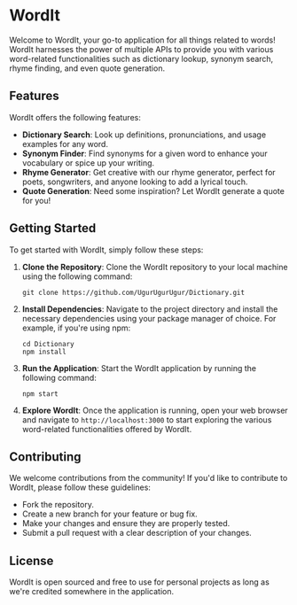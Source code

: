 # WordIt

Welcome to WordIt, your go-to application for all things related to words! WordIt harnesses the power of multiple APIs to provide you with various word-related functionalities such as dictionary lookup, synonym search, rhyme finding, and even quote generation.

## Features

WordIt offers the following features:

- **Dictionary Search**: Look up definitions, pronunciations, and usage examples for any word.
- **Synonym Finder**: Find synonyms for a given word to enhance your vocabulary or spice up your writing.
- **Rhyme Generator**: Get creative with our rhyme generator, perfect for poets, songwriters, and anyone looking to add a lyrical touch.
- **Quote Generation**: Need some inspiration? Let WordIt generate a quote for you!

## Getting Started

To get started with WordIt, simply follow these steps:

1. **Clone the Repository**: Clone the WordIt repository to your local machine using the following command:

    ```
    git clone https://github.com/UgurUgurUgur/Dictionary.git
    ```

2. **Install Dependencies**: Navigate to the project directory and install the necessary dependencies using your package manager of choice. For example, if you're using npm:

    ```
    cd Dictionary
    npm install
    ```

3. **Run the Application**: Start the WordIt application by running the following command:

    ```
    npm start
    ```

4. **Explore WordIt**: Once the application is running, open your web browser and navigate to `http://localhost:3000` to start exploring the various word-related functionalities offered by WordIt.

## Contributing

We welcome contributions from the community! If you'd like to contribute to WordIt, please follow these guidelines:

- Fork the repository.
- Create a new branch for your feature or bug fix.
- Make your changes and ensure they are properly tested.
- Submit a pull request with a clear description of your changes.

## License

WordIt is open sourced and free to use for personal projects as long as we're credited somewhere in the application.
